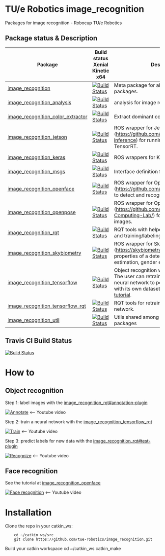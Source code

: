 # TU/e Robotics image_recognition
Packages for image recognition - Robocup TU/e Robotics

## Package status & Description

Package | Build status Xenial Kinetic x64 | Description
------- | ------------------------------- | -----------
[image_recognition](https://github.com/tue-robotics/image_recognition/tree/master/image_recognition) | [![Build Status](http://build.ros.org/job/Ksrc_uX__image_recognition__ubuntu_xenial__source/1//badge/icon)](http://build.ros.org/job/Ksrc_uX__image_recognition__ubuntu_xenial__source/1/) | Meta package for all image_recognition packages.
[image_recognition_analysis](https://github.com/tue-robotics/image_recognition/tree/master/image_recognition_analysis) | [![Build Status](http://build.ros.org/job/Ksrc_uX__image_recognition_analysis__ubuntu_xenial__source/1//badge/icon)](http://build.ros.org/job/Ksrc_uX__image_recognition_analysis__ubuntu_xenial__source/1/) | analysis for image recognition
[image_recognition_color_extractor](https://github.com/tue-robotics/image_recognition/tree/master/image_recognition_color_extractor) | [![Build Status](http://build.ros.org/job/Ksrc_uX__image_recognition_color_extractor__ubuntu_xenial__source/1//badge/icon)](http://build.ros.org/job/Ksrc_uX__image_recognition_color_extractor__ubuntu_xenial__source/1/) | Extract dominant colors from images
[image_recognition_jetson](https://github.com/tue-robotics/image_recognition/tree/master/image_recognition_jetson) | [![Build Status](http://build.ros.org/job/Ksrc_uX__image_recognition_jetson__ubuntu_xenial__source/1//badge/icon)](http://build.ros.org/job/Ksrc_uX__image_recognition_jetson_ubuntu_xenial__source/1/) | ROS wrapper for Jetson Inference (https://github.com/dusty-nv/jetson-inference) for running inference using TensorRT.
[image_recognition_keras](https://github.com/tue-robotics/image_recognition/tree/master/image_recognition_keras) | [![Build Status](http://build.ros.org/job/Ksrc_uX__image_recognition_keras__ubuntu_xenial__source/1//badge/icon)](http://build.ros.org/job/Ksrc_uX__image_recognition_keras_ubuntu_xenial__source/1/) | ROS wrappers for Keras neural nets.
[image_recognition_msgs](https://github.com/tue-robotics/image_recognition/tree/master/image_recognition_msgs) | [![Build Status](http://build.ros.org/job/Ksrc_uX__image_recognition_msgs__ubuntu_xenial__source/1//badge/icon)](http://build.ros.org/job/Ksrc_uX__image_recognition_msgs__ubuntu_xenial__source/1/) | Interface definition for image recognition
[image_recognition_openface](https://github.com/tue-robotics/image_recognition/tree/master/image_recognition_openface) | [![Build Status](http://build.ros.org/job/Ksrc_uX__image_recognition_openface__ubuntu_xenial__source/1//badge/icon)](http://build.ros.org/job/Ksrc_uX__image_recognition_openface__ubuntu_xenial__source/1/) | ROS wrapper for Openface (https://github.com/cmusatyalab/openface) to detect and recognize faces in images.
[image_recognition_openpose](https://github.com/tue-robotics/image_recognition/tree/master/image_recognition_openpose) | [![Build Status](http://build.ros.org/job/Ksrc_uX__image_recognition_openpose__ubuntu_xenial__source/1//badge/icon)](http://build.ros.org/job/Ksrc_uX__image_recognition_openpose_ubuntu_xenial__source/1/) | ROS wrapper for Openpose (https://github.com/CMU-Perceptual-Computing-Lab/) for getting poses of 2D images.
[image_recognition_rqt](https://github.com/tue-robotics/image_recognition/tree/master/image_recognition_rqt) | [![Build Status](http://build.ros.org/job/Ksrc_uX__image_recognition_rqt__ubuntu_xenial__source/1//badge/icon)](http://build.ros.org/job/Ksrc_uX__image_recognition_rqt__ubuntu_xenial__source/1/) | RQT tools with helpers testing this interface and training/labeling data.
[image_recognition_skybiometry](https://github.com/tue-robotics/image_recognition/tree/master/image_recognition_skybiometry) | [![Build Status](http://build.ros.org/job/Ksrc_uX__image_recognition_skybiometry__ubuntu_xenial__source/1//badge/icon)](http://build.ros.org/job/Ksrc_uX__image_recognition_skybiometry_ubuntu_xenial__source/1/) | ROS wrapper for Skybiometry (https://skybiometry.com/) for getting face properties of a detected face, e.g. age estimation, gender estimation etc.
[image_recognition_tensorflow](https://github.com/tue-robotics/image_recognition/tree/master/image_recognition_tensorflow) | [![Build Status](http://build.ros.org/job/Ksrc_uX__image_recognition_tensorflow__ubuntu_xenial__source/1//badge/icon)](http://build.ros.org/job/Ksrc_uX__image_recognition_tensorflow__ubuntu_xenial__source/1/) | Object recognition with use of Tensorflow. The user can retrain the top layers of a neural network to perform classification with its own dataset as described in [this tutorial](https://www.tensorflow.org/versions/r0.11/how_tos/image_retraining/index.html).
[image_recognition_tensorflow_rqt](https://github.com/tue-robotics/image_recognition/tree/master/image_recognition_tensorflow_rqt) | [![Build Status](http://build.ros.org/job/Ksrc_uX__image_recognition_tensorflow_rqt__ubuntu_xenial__source/1//badge/icon)](http://build.ros.org/job/Ksrc_uX__image_recognition_tensorflow_rqt__ubuntu_xenial__source/1/) | RQT tools for retraining a Tensorflow neural network.
[image_recognition_util](https://github.com/tue-robotics/image_recognition/tree/master/image_recognition_util) | [![Build Status](http://build.ros.org/job/Ksrc_uX__image_recognition_util__ubuntu_xenial__source/1//badge/icon)](http://build.ros.org/job/Ksrc_uX__image_recognition_util__ubuntu_xenial__source/1/) | Utils shared among image recognition packages

## Travis CI Build Status

[![Build Status](https://travis-ci.com/tue-robotics/image_recognition.svg)](https://travis-ci.org/tue-robotics/image_recognition)

# How to

## Object recognition
Step 1: label images with the [image_recognition_rqt#annotation-plugin](https://github.com/tue-robotics/image_recognition/tree/master/image_recognition_rqt#annotation-plugin)

[![Annotate](http://img.youtube.com/vi/uAQvn7SInlg/0.jpg)](http://www.youtube.com/watch?v=uAQvn7SInlg)
<-- Youtube video

Step 2: train a neural network with the [image_recognition_tensorflow_rqt](https://github.com/tue-robotics/image_recognition/tree/master/image_recognition_tensorflow_rqt)

[![Train](http://img.youtube.com/vi/6JdtWa8FD04/0.jpg)](http://www.youtube.com/watch?v=6JdtWa8FD04)
<-- Youtube video

Step 3: predict labels for new data with the [image_recognition_rqt#test-plugin](https://github.com/tue-robotics/image_recognition/tree/master/image_recognition_rqt#test-plugin)

[![Recognize](http://img.youtube.com/vi/OJKYLB3myWw/0.jpg)](http://www.youtube.com/watch?v=OJKYLB3myWw)
<-- Youtube video

## Face recognition
See the tutorial at [image_recognition_openface](https://github.com/tue-robotics/image_recognition/tree/master/image_recognition_openface)

[![Face recognition](http://img.youtube.com/vi/yGqDdfYxHZw/0.jpg)](http://www.youtube.com/watch?v=yGqDdfYxHZw)
<-- Youtube video

# Installation

Clone the repo in your catkin_ws:

        cd ~/catkin_ws/src
        git clone https://github.com/tue-robotics/image_recognition.git

Build your catkin workspace
        cd ~/catkin_ws
        catkin_make
